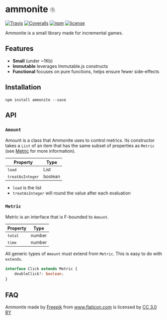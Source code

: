 # ammonite ![ammonite](media/ammonite.png)

[![Travis](https://img.shields.io/travis/Clickopolis/ammonite.svg?style=flat-square)]()
[![Coveralls](https://img.shields.io/coveralls/Clickopolis/ammonite.svg?style=flat-square)]()
[![npm](https://img.shields.io/npm/v/ammonite.svg?style=flat-square)]()
[![license](https://img.shields.io/github/license/Clickopolis/ammonite.svg?style=flat-square)]()

Ammonite is a small library made for incremental games.

## Features
- **Small** (under ~1Kb)
- **Immutable** leverages Immutable.js constructs
- **Functional** focuses on pure functions, helps ensure fewer side-effects

## Installation

`npm install ammonite --save`

## API

### `Amount`

Amount is a class that Ammonite uses to control metrics. Its constructor takes a `List` of an item that has the same subset of properties as `Metric` (see [Metric](#Metric) for more information).

| Property       | Type                   |
|----------------|------------------------|
| `load`           | List<T extends Metric> |
| `treatAsInteger` | boolean                |

- `load` is the list
- `treatAsInteger` will round the value after each evaluation

### `Metric`

Metric is an interface that is F-bounded to `Amount`.

| Property | Type   |
|----------|--------|
| `total`    | number |
| `time`     | number |

All generic types of `Amount` must extend from `Metric`. This is easy to do with `extends`.

```Typescript
interface Click extends Metric {
    doubleClick?: boolean;
}
```


## FAQ


Ammonite made by <a href="http://www.freepik.com" title="Freepik">Freepik</a> from <a href="http://www.flaticon.com" title="Flaticon">www.flaticon.com</a> is licensed by <a href="http://creativecommons.org/licenses/by/3.0/" title="Creative Commons BY 3.0" target="_blank">CC 3.0 BY</a>
